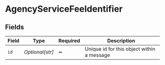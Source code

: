 # AgencyServiceFeeIdentifier


## Fields

| Field                                      | Type                                       | Required                                   | Description                                |
| ------------------------------------------ | ------------------------------------------ | ------------------------------------------ | ------------------------------------------ |
| `id`                                       | *Optional[str]*                            | :heavy_minus_sign:                         | Unique id for this object within a message |